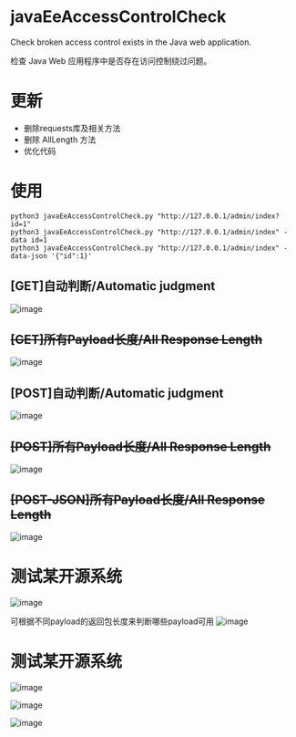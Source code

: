 # javaEeAccessControlCheck
Check broken access control exists in the Java web application.

检查 Java Web 应用程序中是否存在访问控制绕过问题。

# 更新
- 删除requests库及相关方法
- 删除 AllLength 方法
- 优化代码

# 使用
```
python3 javaEeAccessControlCheck.py "http://127.0.0.1/admin/index?id=1"
python3 javaEeAccessControlCheck.py "http://127.0.0.1/admin/index" -data id=1
python3 javaEeAccessControlCheck.py "http://127.0.0.1/admin/index" -data-json '{"id":1}'
```

## [GET]自动判断/Automatic judgment
![image](https://user-images.githubusercontent.com/40931609/145939989-3e012d69-3884-41ff-9545-970df4564207.png)

## ~~[GET]所有Payload长度/All Response Length~~
![image](https://user-images.githubusercontent.com/40931609/145940126-278a3c2c-017a-4b2c-935b-763e26ffa03d.png)

## [POST]自动判断/Automatic judgment
![image](https://user-images.githubusercontent.com/40931609/145940164-8b2d828c-106e-43c9-9655-a4be9c617ed6.png)

## ~~[POST]所有Payload长度/All Response Length~~
![image](https://user-images.githubusercontent.com/40931609/145940303-91b930b9-ca60-4b14-9ea0-fc67f6fe967e.png)

## ~~[POST-JSON]所有Payload长度/All Response Length~~
![image](https://user-images.githubusercontent.com/40931609/145940402-073befea-188e-4fb1-a2f0-6f055255c48d.png)

# 测试某开源系统
![image](https://user-images.githubusercontent.com/40931609/145940824-51b28b53-fa70-44a5-a891-4565222bef30.png)

可根据不同payload的返回包长度来判断哪些payload可用
![image](https://user-images.githubusercontent.com/40931609/145945707-cd44e164-7c70-40ed-9e35-e70a5a21b376.png)


# 测试某开源系统
![image](https://user-images.githubusercontent.com/40931609/145946705-c8eb8d84-7d25-4dd6-ab31-1e36370e7a65.png)


![image](https://user-images.githubusercontent.com/40931609/145946535-b2948fe3-4b2e-41ce-8d75-c0df8a2d3783.png)

![image](https://user-images.githubusercontent.com/40931609/145946524-1ad02c99-dfba-4af2-a376-72a452f8c722.png)





